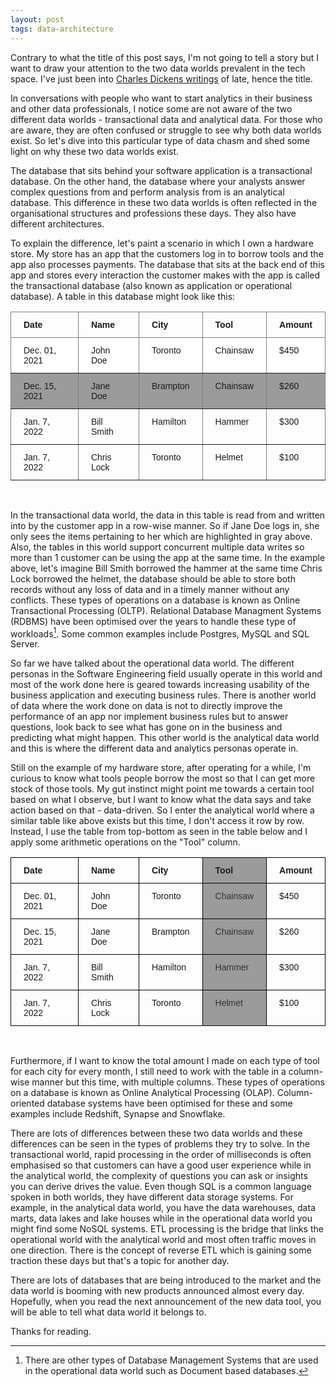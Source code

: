 ```yaml
---
layout: post
tags: data-architecture
---
```

Contrary to what the title of this post says, I'm not going to tell a story but I want to draw your attention to the two data worlds prevalent in the tech space. I've just been into [Charles Dickens writings](https://en.wikipedia.org/wiki/A_Tale_of_Two_Cities) of late, hence the title. 

In conversations with people who want to start analytics in their business and other data professionals, I notice some are not aware of the two different data worlds - transactional data and analytical data. For those who are aware, they are often confused or struggle to see why both data worlds exist. So let's dive into this particular type of data chasm and shed some light on why these two data worlds exist.

 The database that sits behind your software application is a transactional database. On the other hand, the database where your analysts answer complex questions from and perform analysis from is an analytical database. This difference in these two data worlds is often reflected in the organisational structures and professions these days. They also have different architectures.

To explain the difference, let's paint a scenario in which I own a hardware store. My store has an app that the customers log in to borrow tools and the app also processes payments. The database that sits at the back end of this app and stores every interaction the customer makes with the app is called the transactional database (also known as application or operational database). A table in this database might look like this:

<style type="text/css">
.tg  {border-collapse:collapse;border-spacing:0;}
.tg td{border-color:black;border-style:solid;border-width:1px;font-family:Arial, sans-serif;font-size:14px;
  overflow:hidden;padding:12px 20px;word-break:normal;}
.tg th{border-color:black;border-style:solid;border-width:1px;font-family:Arial, sans-serif;font-size:14px;
  font-weight:normal;overflow:hidden;padding:12px 20px;word-break:normal;}
.tg .tg-266k{background-color:#9b9b9b;border-color:inherit;text-align:left;vertical-align:top}
.tg .tg-fymr{border-color:inherit;font-weight:bold;text-align:left;vertical-align:top}
.tg .tg-c6of{background-color:#ffffff;border-color:inherit;text-align:left;vertical-align:top}
.tg .tg-0pky{border-color:inherit;text-align:left;vertical-align:top}
</style>
<table class="tg">
<thead>
  <tr>
    <th class="tg-fymr">Date</th>
    <th class="tg-fymr">Name</th>
    <th class="tg-fymr">City</th>
    <th class="tg-fymr">Tool</th>
    <th class="tg-fymr">Amount</th>
  </tr>
</thead>
<tbody>
  <tr>
    <td class="tg-c6of">Dec. 01, 2021</td>
    <td class="tg-c6of">John Doe</td>
    <td class="tg-c6of">Toronto</td>
    <td class="tg-c6of">Chainsaw</td>
    <td class="tg-c6of">$450</td>
  </tr>
  <tr>
    <td class="tg-266k">Dec. 15, 2021</td>
    <td class="tg-266k">Jane Doe</td>
    <td class="tg-266k">Brampton</td>
    <td class="tg-266k">Chainsaw</td>
    <td class="tg-266k">$260</td>
  </tr>
  <tr>
    <td class="tg-0pky">Jan. 7, 2022</td>
    <td class="tg-0pky">Bill Smith</td>
    <td class="tg-0pky">Hamilton</td>
    <td class="tg-0pky">Hammer</td>
    <td class="tg-0pky">$300</td>
  </tr>
  <tr>
    <td class="tg-0pky">Jan. 7, 2022</td>
    <td class="tg-0pky">Chris Lock</td>
    <td class="tg-0pky">Toronto</td>
    <td class="tg-0pky">Helmet</td>
    <td class="tg-0pky">$100</td>
  </tr>
</tbody>
</table><br>


In the transactional data world, the data in this table is read from and written into by the customer app in a row-wise manner. So if Jane Doe logs in, she only sees the items pertaining to her which are highlighted in gray above. Also, the tables in this world support concurrent multiple data writes so more than 1 customer can be using the app at the same time. In the example above, let's imagine Bill Smith borrowed the hammer at the same time Chris Lock borrowed the helmet, the database should be able to store both records without any loss of data and in a timely manner without any conflicts. These types of operations on a database is known as Online Transactional Processing (OLTP). Relational Database Managment Systems (RDBMS) have been optimised over the years to handle these type of workloads[^1]. Some common examples include Postgres, MySQL and SQL Server.

So far we have talked about the operational data world. The different personas in the Software Engineering field usually operate in this world and most of the work done here is geared towards increasing usability of the business application and executing business rules. There is another world of data where the work done on data is not to directly improve the performance of an app nor implement business rules but to answer questions, look back to see what has gone on in the business and predicting what might happen. This other world is the analytical data world and this is where the different data and analytics personas operate in. 

Still on the example of my hardware store, after operating for a while, I'm curious to know what tools people borrow the most so that I can get more stock of those tools. My gut instinct might point me towards a certain tool based on what I observe, but I want to know what the data says and take action based on that - data-driven. So I enter the analytical world where a similar table like above exists but this time, I don't access it row by row. Instead, I use the table from top-bottom as seen in the table below and I apply some arithmetic operations on the "Tool" column. 

<style type="text/css">
.tg  {border-collapse:collapse;border-spacing:0;}
.tg td{border-color:black;border-style:solid;border-width:1px;font-family:Arial, sans-serif;font-size:14px;
  overflow:hidden;padding:12px 20px;word-break:normal;}
.tg th{border-color:black;border-style:solid;border-width:1px;font-family:Arial, sans-serif;font-size:14px;
  font-weight:normal;overflow:hidden;padding:12px 20px;word-break:normal;}
.tg .tg-1wig{font-weight:bold;text-align:left;vertical-align:top}
.tg .tg-9fd4{background-color:#9b9b9b;font-weight:bold;text-align:left;vertical-align:top}
.tg .tg-0lax{text-align:left;vertical-align:top}
.tg .tg-m71n{background-color:#9b9b9b;color:#333333;text-align:left;vertical-align:top}
</style>
<table class="tg">
<thead>
  <tr>
    <th class="tg-1wig">Date</th>
    <th class="tg-1wig">Name</th>
    <th class="tg-1wig">City</th>
    <th class="tg-9fd4">Tool</th>
    <th class="tg-1wig">Amount</th>
  </tr>
</thead>
<tbody>
  <tr>
    <td class="tg-0lax">Dec. 01, 2021</td>
    <td class="tg-0lax">John Doe</td>
    <td class="tg-0lax">Toronto</td>
    <td class="tg-m71n">Chainsaw</td>
    <td class="tg-0lax">$450</td>
  </tr>
  <tr>
    <td class="tg-0lax">Dec. 15, 2021</td>
    <td class="tg-0lax">Jane Doe</td>
    <td class="tg-0lax">Brampton</td>
    <td class="tg-m71n">Chainsaw</td>
    <td class="tg-0lax">$260</td>
  </tr>
  <tr>
    <td class="tg-0lax">Jan. 7, 2022</td>
    <td class="tg-0lax">Bill Smith</td>
    <td class="tg-0lax">Hamilton</td>
    <td class="tg-m71n">Hammer</td>
    <td class="tg-0lax">$300</td>
  </tr>
  <tr>
    <td class="tg-0lax">Jan. 7, 2022</td>
    <td class="tg-0lax">Chris Lock</td>
    <td class="tg-0lax">Toronto</td>
    <td class="tg-m71n">Helmet</td>
    <td class="tg-0lax">$100</td>
  </tr>
</tbody>
</table>

<br>

Furthermore, if I want to know the total amount I made on each type of tool for each city for every month, I still need to work with the table in a column-wise manner but this time, with multiple columns. These types of operations on a database is known as Online Analytical Processing (OLAP). Column-oriented database systems have been optimised for these and some examples include Redshift, Synapse and Snowflake. 

There are lots of differences between these two data worlds and these differences can be seen in the types of problems they try to solve. In the transactional world, rapid processing in the order of milliseconds is often emphasised so that customers can have a good user experience while in the analytical world, the complexity of questions you can ask or insights you can derive drives the value. Even though SQL is a common language spoken in both worlds, they have different data storage systems. For example, in the analytical data world, you have the data warehouses, data marts, data lakes and lake houses while in the operational data world you might find some NoSQL systems. ETL processing is the bridge that links the operational world with the analytical world and most often traffic moves in one direction. There is the concept of reverse ETL which is gaining some traction these days but that's a topic for another day.

There are lots of databases that are being introduced to the market and the data world is booming with new products announced almost every day. Hopefully, when you read the next announcement of the new data tool, you will be able to tell what data world it belongs to.

Thanks for reading.


[^1]: There are other types of Database Management Systems that are used in the operational data world such as Document based databases.
